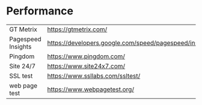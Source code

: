 # Performance

|  |  |
| :--- | :--- |
| GT Metrix | https://gtmetrix.com/ |
| Pagespeed Insights | https://developers.google.com/speed/pagespeed/insights/ |
| Pingdom | https://www.pingdom.com/ |
| Site 24/7 | https://www.site24x7.com/ |
| SSL test | https://www.ssllabs.com/ssltest/ |
| web page test | https://www.webpagetest.org/ |

